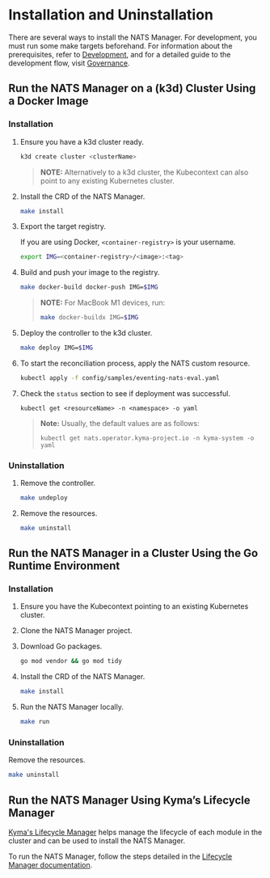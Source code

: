 # Installation and Uninstallation

There are several ways to install the NATS Manager.
For development, you must run some make targets beforehand.
For information about the prerequisites, refer to [Development](./development.md), and for a detailed guide to the development flow, visit [Governance](./governance.md).

## Run the NATS Manager on a (k3d) Cluster Using a Docker Image

### Installation

1. Ensure you have a k3d cluster ready.

   ```sh
   k3d create cluster <clusterName>
   ```

   > **NOTE:** Alternatively to a k3d cluster, the Kubecontext can also point to any existing Kubernetes cluster.

2. Install the CRD of the NATS Manager.

   ```sh
   make install
   ```

3. Export the target registry.

   If you are using Docker, `<container-registry>` is your username.

   ```sh
   export IMG=<container-registry>/<image>:<tag>
   ```

4. Build and push your image to the registry.

   ```sh
   make docker-build docker-push IMG=$IMG
   ```

   > **NOTE:** For MacBook M1 devices, run:
   >
   >   ```sh
   >   make docker-buildx IMG=$IMG
   >   ```

5. Deploy the controller to the k3d cluster.

   ```sh
   make deploy IMG=$IMG
   ```

6. To start the reconciliation process, apply the NATS custom resource.

   ```sh
   kubectl apply -f config/samples/eventing-nats-eval.yaml
   ```

7. Check the `status` section to see if deployment was successful.

   ```shell
   kubectl get <resourceName> -n <namespace> -o yaml
   ```

   > **Note:** Usually, the default values are as follows:
   >
   >   ```shell
   >   kubectl get nats.operator.kyma-project.io -n kyma-system -o yaml
   >   ```

### Uninstallation

1. Remove the controller.

   ```sh
   make undeploy
   ```

2. Remove the resources.

   ```sh
   make uninstall
   ```

## Run the NATS Manager in a Cluster Using the Go Runtime Environment

### Installation

1. Ensure you have the Kubecontext pointing to an existing Kubernetes cluster.

2. Clone the NATS Manager project.

3. Download Go packages.

   ```sh
   go mod vendor && go mod tidy
   ```

4. Install the CRD of the NATS Manager.

   ```sh
   make install
   ```

5. Run the NATS Manager locally.

   ```sh
   make run
   ```

### Uninstallation

Remove the resources.

   ```sh
   make uninstall
   ```

## Run the NATS Manager Using Kyma’s Lifecycle Manager

[Kyma's Lifecycle Manager](https://github.com/kyma-project/lifecycle-manager) helps manage the lifecycle of each module in the cluster and can be used to install the NATS Manager.

To run the NATS Manager, follow the steps detailed in the [Lifecycle Manager documentation](https://github.com/kyma-project/lifecycle-manager/tree/main/docs).

